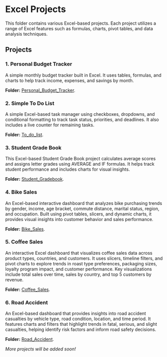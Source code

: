 # Excel Projects

This folder contains various Excel-based projects. Each project utilizes a range of Excel features such as formulas, charts, pivot tables, and data analysis techniques. 

## Projects

### 1. **Personal Budget Tracker**
A simple monthly budget tracker built in Excel. It uses tables, formulas, and charts to help track income, expenses, and savings by month.

**Folder:** [Personal_Budget_Tracker](./Personal_Budget_Tracker).

### 2. **Simple To Do List**
A simple Excel-based task manager using checkboxes, dropdowns, and conditional formatting to track task status, priorities, and deadlines. It also includes a live counter for remaining tasks.

**Folder:** [To_do_list](./To_do_list).

### 3. **Student Grade Book**
This Excel-based Student Grade Book project calculates average scores and assigns letter grades using AVERAGE and IF formulas. It helps track student performance and includes charts for visual insights.

**Folder:** [Student_Gradebook](./Student_Gradebook).

### 4. **Bike Sales**
An Excel-based interactive dashboard that analyzes bike purchasing trends by gender, income, age bracket, commute distance, marital status, region, and occupation. Built using pivot tables, slicers, and dynamic charts, it provides visual insights into customer behavior and sales performance.

**Folder:** [Bike_Sales](./Bike_Sales).

### 5. **Coffee Sales**
An interactive Excel dashboard that visualizes coffee sales data across product types, countries, and customers. It uses slicers, timeline filters, and pivot charts to explore trends in roast type preferences, packaging sizes, loyalty program impact, and customer performance. Key visualizations include total sales over time, sales by country, and top 5 customers by revenue.

**Folder:** [Coffee_Sales](./Coffee_Sales).

### 6. **Road Accident**
An Excel-based dashboard that provides insights into road accident casualties by vehicle type, road condition, location, and time period. It features charts and filters that highlight trends in fatal, serious, and slight casualties, helping identify risk factors and inform road safety decisions.

**Folder:** [Road_Accident](./Road_Accident).

_More projects will be added soon!_


